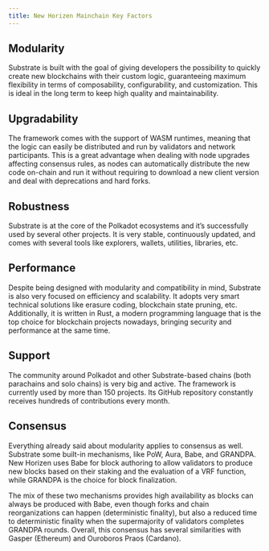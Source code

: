 ```yaml
---
title: New Horizen Mainchain Key Factors
---
```


## Modularity
Substrate is built with the goal of giving developers the possibility to quickly create new blockchains with their custom logic, guaranteeing maximum flexibility in terms of composability, configurability, and customization. This is ideal in the long term to keep high quality and maintainability.

## Upgradability
The framework comes with the support of WASM runtimes, meaning that the logic can easily be distributed and run by validators and network participants. This is a great advantage when dealing with node upgrades affecting consensus rules, as nodes can automatically distribute the new code on-chain and run it without requiring to download a new client version and deal with deprecations and hard forks.

## Robustness
Substrate is at the core of the Polkadot ecosystems and it’s successfully used by several other projects. It is very stable, continuously updated, and comes with several tools like explorers, wallets, utilities, libraries, etc.

## Performance
Despite being designed with modularity and compatibility in mind, Substrate is also very focused on efficiency and scalability. It adopts very smart technical solutions like erasure coding, blockchain state pruning, etc.
Additionally, it is written in Rust, a modern programming language that is the top choice for blockchain projects nowadays, bringing security and performance at the same time.

## Support
The community around Polkadot and other Substrate-based chains (both parachains and solo chains) is very big and active. The framework is currently used by more than 150 projects. Its GitHub repository constantly receives hundreds of contributions every month.

## Consensus
Everything already said about modularity applies to consensus as well. Substrate some built-in mechanisms, like PoW, Aura, Babe, and GRANDPA.  New Horizen uses Babe for block authoring to allow validators to produce new blocks based on their staking and the evaluation of a VRF function, while GRANDPA is the choice for block finalization.

The mix of these two mechanisms provides high availability as blocks can always be produced with Babe, even though forks and chain reorganizations can happen (deterministic finality), but also a reduced time to deterministic finality when the supermajority of validators completes GRANDPA rounds.  Overall, this consensus has several similarities with Gasper (Ethereum) and Ouroboros Praos (Cardano).
